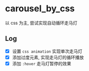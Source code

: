 # carousel_by_css
以 css 为主, 尝试实现自动循环走马灯

## Log
- [x] 设置 `css animation` 实现单次走马灯
- [x] 添加过度元素, 实现走马灯的循环播放
- [x] 添加 `:hover` 走马灯暂停的效果